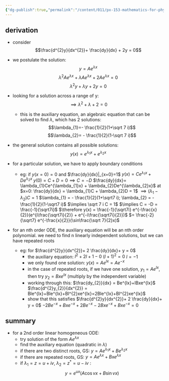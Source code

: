 ```yaml
---
{"dg-publish":true,"permalink":"/content/011/px-153-mathematics-for-physicists/term-1/px-153-d-second-order-od-es/px-153-d2-solving-2nd-order-homogeneous-od-es/","created":"2024-11-25T10:50:32.000+00:00","updated":"2024-11-26T19:37:06.160+00:00"}
---
```


## derivation
- consider 
$$\frac{d^{2}y}{dx^{2}}+ \frac{dy}{dx} + 2y = 0$$
- we postulate the solution: 
$$y=Ae^{\lambda x}$$
		$$\lambda^{2}Ae^{\lambda x} + \lambda Ae^{\lambda x} + 2 Ae^{\lambda x} = 0$$ $$\lambda^{2}y + \lambda y + 2y = 0$$
- looking for a solution across a range of y: 
$$\implies \lambda ^{2}+\lambda+2=0$$
	- this is the auxiliary equation, an algebraic equation that can be solved to find $\lambda$, which has 2 solutions: 
		$$\lambda_{1}=- \frac{1}{2}(1+\sqrt 7 i)$$$$\lambda_{2}= - \frac{1}{2}(1-\sqrt 7 i)$$
- the general solution contains all possible solutions:
		$$y(x)= e^{\lambda_{1}x}+e^{\lambda_{2}x}$$
- for a particular solution, we have to apply boundary conditions
	- eg: if $y(x=0)=0$ and $\frac{dy}{dx}|_{x=0}=1$
		$y(x)= Ce^{\lambda_{1}x}+De^{\lambda_{2}x}$
		$y(0)=C+D=0 \implies C = -D$
		$\frac{dy}{dx}= \lambda_{1}Ce^{\lambda_{1}x} + \lambda_{2}De^{\lambda_{2}x}$
		at $x=0: \frac{dy}{dx} = \lambda_{1}C + \lambda_{2}D = 1$
		$\implies (\lambda_{1}-\lambda_{2})C = 1$
		$\lambda_{1} = - \frac{1}{2}(1+\sqrt7 i); \lambda_{2} = - \frac{1}{2}(1-\sqrt7 i)$ 
		$\implies \sqrt 7 i C = 1$
		$\implies C = -D = \frac{-1}{\sqrt7i}$
		$\therefore y(x) = \frac{-1}{\sqrt7i} e^{-\frac{x}{2}}(e^{i\frac{\sqrt7i}{2}} + e^{-i\frac{\sqrt7i}{2}})$
			$= \frac{-2}{\sqrt7} e^{-\frac{x}{2}}(\sin\frac{\sqrt 7}{2}x)$
	
- for an nth order ODE, the auxiliary equation will be an nth order polynomial. we need to find n linearly independent solutions, but we can have repeated roots 
	- eg: for $\frac{d^{2}y}{dx^{2}}+ 2 \frac{dy}{dx}+ y = 0$
		- the auxiliary equation: $l^{2}+2l+1-0$
			$(l+1)^2=0$
			$l=-1$
		- we only found one solution: $y(x) = Ae^{lx}=Ae^{-x}$
		- in the case of repeated roots, if we have one solution, $y_{1}=Ae^{lx}$, then try $y_{2}=Bxe^{lx}$ (multiply by the independent variable)
		- working through this: 
				$\frac{dy_{2}}{dx} = Be^{lx}+lBxe^{lx}$
				$\frac{d^{2}y_{2}}{dx^{2}} = Ble^{lx}+Ble^{lx}+Bl^{2}xe^{lx}=2Ble^{lx}+Bl^{2}xe^{lx}$
		- show that this satisfies $\frac{d^{2}y}{dx^{2}}+ 2 \frac{dy}{dx}+ y = 0$
				$-2Be^{-x}+Bxe^{-x}+2Be^{-x}-2Bxe^{-x}+Bxe^{-x}=0$
## summary
- for a 2nd order linear homogeneous ODE:
	- try solution of the form $Ae^{\lambda x}$
	- find the auxiliary equation (quadratic in $\lambda$)
	- if there are two distinct roots, GS: $y=Ae^{\lambda_{1}x} + Be^{\lambda_{2} x}$
	- if there are repeated roots, GS: $y=Ae^{\lambda x} + Bxe^{\lambda x}$
	- if $\lambda_{1}=z= u+iv, \; \lambda_{2}=z^{*}=u-iv$ : $$y = e^{ux}(A\cos vx + B \sin vx)$$